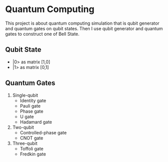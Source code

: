 # Quantum Computing
This project is about quantum computing simulation that is qubit generator and quantum gates on qubit states. Then I use qubit generator and quantum gates to construct one of Bell State.

## Qubit State
   - |0> as matrix [1,0]
   - |1> as matrix [0,1]

## Quantum Gates
1. Single-qubit
   - Identity gate
   - Pauli gate
   - Phase gate
   - U gate
   - Hadamard gate
2. Two-qubit
   - Controlled-phase gate
   - CNOT gate
3. Three-qubit
   - Toffoli gate
   - Fredkin gate

 
